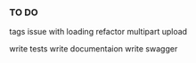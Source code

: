 ### TO DO
tags issue with loading
refactor multipart upload

write tests
write documentaion
write swagger
